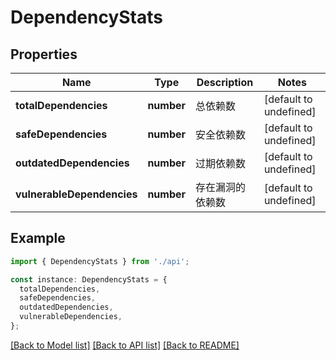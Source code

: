 # DependencyStats

## Properties

| Name                       | Type       | Description      | Notes                  |
| -------------------------- | ---------- | ---------------- | ---------------------- |
| **totalDependencies**      | **number** | 总依赖数         | [default to undefined] |
| **safeDependencies**       | **number** | 安全依赖数       | [default to undefined] |
| **outdatedDependencies**   | **number** | 过期依赖数       | [default to undefined] |
| **vulnerableDependencies** | **number** | 存在漏洞的依赖数 | [default to undefined] |

## Example

```typescript
import { DependencyStats } from './api';

const instance: DependencyStats = {
  totalDependencies,
  safeDependencies,
  outdatedDependencies,
  vulnerableDependencies,
};
```

[[Back to Model list]](../README.md#documentation-for-models) [[Back to API list]](../README.md#documentation-for-api-endpoints) [[Back to README]](../README.md)
